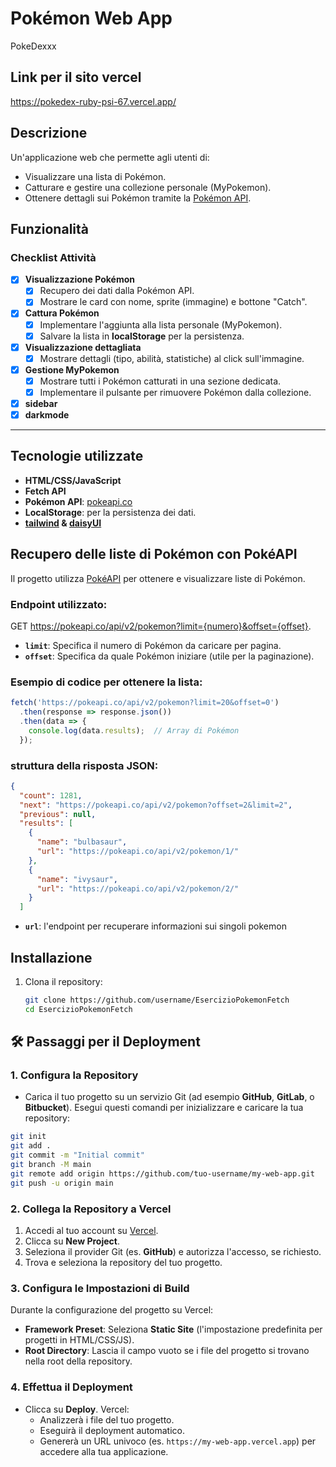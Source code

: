 # Pokémon Web App
PokeDexxx


## Link per il sito vercel
https://pokedex-ruby-psi-67.vercel.app/

 
## Descrizione
Un'applicazione web che permette agli utenti di:
- Visualizzare una lista di Pokémon.
- Catturare e gestire una collezione personale (MyPokemon).
- Ottenere dettagli sui Pokémon tramite la [Pokémon API](https://pokeapi.co/).


## Funzionalità

### Checklist Attività
- [x] **Visualizzazione Pokémon**
  - [x] Recupero dei dati dalla Pokémon API.
  - [x] Mostrare le card con nome, sprite (immagine) e bottone "Catch".
- [x] **Cattura Pokémon**
  - [x] Implementare l'aggiunta alla lista personale (MyPokemon).
  - [x] Salvare la lista in **localStorage** per la persistenza.
- [x] **Visualizzazione dettagliata**
  - [x] Mostrare dettagli (tipo, abilità, statistiche) al click sull'immagine.
- [x] **Gestione MyPokemon**
  - [x] Mostrare tutti i Pokémon catturati in una sezione dedicata.
  - [x] Implementare il pulsante per rimuovere Pokémon dalla collezione.
- [x] **sidebar**
- [x]  **darkmode**

---

## Tecnologie utilizzate
- **HTML/CSS/JavaScript**
- **Fetch API**
- **Pokémon API**: [pokeapi.co](https://pokeapi.co/)
- **LocalStorage**: per la persistenza dei dati.
- **[tailwind](https://tailwindcss.com/) & [daisyUI](https://daisyui.com/)**

## Recupero delle liste di Pokémon con PokéAPI

Il progetto utilizza [PokéAPI](https://pokeapi.co/) per ottenere e visualizzare liste di Pokémon.

### Endpoint utilizzato:

GET https://pokeapi.co/api/v2/pokemon?limit={numero}&offset={offset}.

- **`limit`**: Specifica il numero di Pokémon da caricare per pagina.
- **`offset`**: Specifica da quale Pokémon iniziare (utile per la paginazione).

### Esempio di codice per ottenere la lista:

```javascript
fetch('https://pokeapi.co/api/v2/pokemon?limit=20&offset=0')
  .then(response => response.json())
  .then(data => {
    console.log(data.results);  // Array di Pokémon
  });
```
### struttura della risposta JSON:

```json
{
  "count": 1281,
  "next": "https://pokeapi.co/api/v2/pokemon?offset=2&limit=2",
  "previous": null,
  "results": [
    {
      "name": "bulbasaur",
      "url": "https://pokeapi.co/api/v2/pokemon/1/"
    },
    {
      "name": "ivysaur",
      "url": "https://pokeapi.co/api/v2/pokemon/2/"
    }
  ]
```

- **`url`**: l'endpoint per recuperare informazioni sui singoli pokemon


## Installazione
1. Clona il repository:
   ```bash
   git clone https://github.com/username/EsercizioPokemonFetch
   cd EsercizioPokemonFetch

## 🛠️ Passaggi per il Deployment

### 1. Configura la Repository

- Carica il tuo progetto su un servizio Git (ad esempio **GitHub**, **GitLab**, o **Bitbucket**). Esegui questi comandi per inizializzare e caricare la tua repository:

```bash
git init
git add .
git commit -m "Initial commit"
git branch -M main
git remote add origin https://github.com/tuo-username/my-web-app.git
git push -u origin main
```

### 2. Collega la Repository a Vercel

1. Accedi al tuo account su [Vercel](https://vercel.com).
2. Clicca su **New Project**.
3. Seleziona il provider Git (es. **GitHub**) e autorizza l'accesso, se richiesto.
4. Trova e seleziona la repository del tuo progetto.

### 3. Configura le Impostazioni di Build

Durante la configurazione del progetto su Vercel:
- **Framework Preset**: Seleziona **Static Site** (l'impostazione predefinita per progetti in HTML/CSS/JS).
- **Root Directory**: Lascia il campo vuoto se i file del progetto si trovano nella root della repository.

### 4. Effettua il Deployment

- Clicca su **Deploy**. Vercel:
  - Analizzerà i file del tuo progetto.
  - Eseguirà il deployment automatico.
  - Genererà un URL univoco (es. `https://my-web-app.vercel.app`) per accedere alla tua applicazione.

